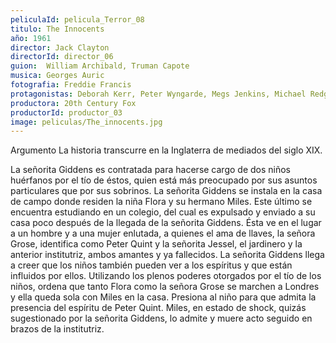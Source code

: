 ```yaml
---
peliculaId: pelicula_Terror_08
titulo: The Innocents
año: 1961
director: Jack Clayton
directorId: director_06
guion: 	William Archibald, Truman Capote
musica: Georges Auric
fotografia: Freddie Francis
protagonistas: Deborah Kerr, Peter Wyngarde, Megs Jenkins, Michael Redgrave, Martin Stephens, Pamela Franklin, Clytie Jessop, Isla Cameron
productora: 20th Century Fox
productorId: productor_03
image: peliculas/The_innocents.jpg
---
```


Argumento
La historia transcurre en la Inglaterra de mediados del siglo XIX.

La señorita Giddens es contratada para hacerse cargo de dos niños huérfanos por el tío de éstos, quien está más preocupado por sus asuntos particulares que por sus sobrinos. La señorita Giddens se instala en la casa de campo donde residen la niña Flora y su hermano Miles. Este último se encuentra estudiando en un colegio, del cual es expulsado y enviado a su casa poco después de la llegada de la señorita Giddens. Ésta ve en el lugar a un hombre y a una mujer enlutada, a quienes el ama de llaves, la señora Grose, identifica como Peter Quint y la señorita Jessel, el jardinero y la anterior institutriz, ambos amantes y ya fallecidos. La señorita Giddens llega a creer que los niños también pueden ver a los espíritus y que están influidos por ellos. Utilizando los plenos poderes otorgados por el tío de los niños, ordena que tanto Flora como la señora Grose se marchen a Londres y ella queda sola con Miles en la casa. Presiona al niño para que admita la presencia del espíritu de Peter Quint. Miles, en estado de shock, quizás sugestionado por la señorita Giddens, lo admite y muere acto seguido en brazos de la institutriz.